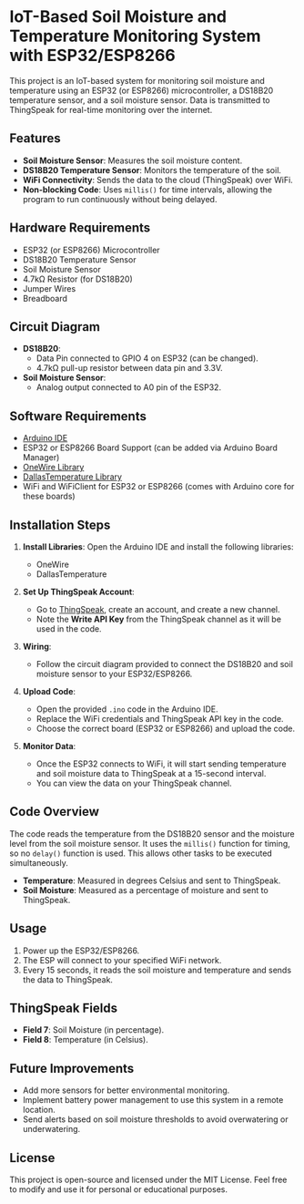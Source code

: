 # IoT-Based Soil Moisture and Temperature Monitoring System with ESP32/ESP8266

This project is an IoT-based system for monitoring soil moisture and temperature using an ESP32 (or ESP8266) microcontroller, a DS18B20 temperature sensor, and a soil moisture sensor. Data is transmitted to ThingSpeak for real-time monitoring over the internet.

## Features

- **Soil Moisture Sensor**: Measures the soil moisture content.
- **DS18B20 Temperature Sensor**: Monitors the temperature of the soil.
- **WiFi Connectivity**: Sends the data to the cloud (ThingSpeak) over WiFi.
- **Non-blocking Code**: Uses `millis()` for time intervals, allowing the program to run continuously without being delayed.

## Hardware Requirements

- ESP32 (or ESP8266) Microcontroller
- DS18B20 Temperature Sensor
- Soil Moisture Sensor
- 4.7kΩ Resistor (for DS18B20)
- Jumper Wires
- Breadboard

## Circuit Diagram

- **DS18B20**:
  - Data Pin connected to GPIO 4 on ESP32 (can be changed).
  - 4.7kΩ pull-up resistor between data pin and 3.3V.
- **Soil Moisture Sensor**:
  - Analog output connected to A0 pin of the ESP32.

## Software Requirements

- [Arduino IDE](https://www.arduino.cc/en/software)
- ESP32 or ESP8266 Board Support (can be added via Arduino Board Manager)
- [OneWire Library](https://github.com/PaulStoffregen/OneWire)
- [DallasTemperature Library](https://github.com/milesburton/Arduino-Temperature-Control-Library)
- WiFi and WiFiClient for ESP32 or ESP8266 (comes with Arduino core for these boards)

## Installation Steps

1. **Install Libraries**:
   Open the Arduino IDE and install the following libraries:
   - OneWire
   - DallasTemperature

2. **Set Up ThingSpeak Account**:
   - Go to [ThingSpeak](https://thingspeak.com/), create an account, and create a new channel.
   - Note the **Write API Key** from the ThingSpeak channel as it will be used in the code.

3. **Wiring**:
   - Follow the circuit diagram provided to connect the DS18B20 and soil moisture sensor to your ESP32/ESP8266.

4. **Upload Code**:
   - Open the provided `.ino` code in the Arduino IDE.
   - Replace the WiFi credentials and ThingSpeak API key in the code.
   - Choose the correct board (ESP32 or ESP8266) and upload the code.

5. **Monitor Data**:
   - Once the ESP32 connects to WiFi, it will start sending temperature and soil moisture data to ThingSpeak at a 15-second interval.
   - You can view the data on your ThingSpeak channel.

## Code Overview

The code reads the temperature from the DS18B20 sensor and the moisture level from the soil moisture sensor. It uses the `millis()` function for timing, so no `delay()` function is used. This allows other tasks to be executed simultaneously.

- **Temperature**: Measured in degrees Celsius and sent to ThingSpeak.
- **Soil Moisture**: Measured as a percentage of moisture and sent to ThingSpeak.

## Usage

1. Power up the ESP32/ESP8266.
2. The ESP will connect to your specified WiFi network.
3. Every 15 seconds, it reads the soil moisture and temperature and sends the data to ThingSpeak.

## ThingSpeak Fields

- **Field 7**: Soil Moisture (in percentage).
- **Field 8**: Temperature (in Celsius).

## Future Improvements

- Add more sensors for better environmental monitoring.
- Implement battery power management to use this system in a remote location.
- Send alerts based on soil moisture thresholds to avoid overwatering or underwatering.

## License

This project is open-source and licensed under the MIT License. Feel free to modify and use it for personal or educational purposes.

